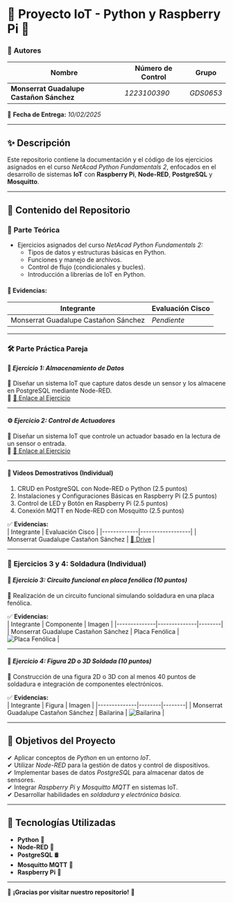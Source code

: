 # 🌸 Proyecto IoT - Python y Raspberry Pi 🌸

### 📌 **Autores**
| Nombre | Número de Control | Grupo |
|--------------|----------------|--------|
| **Monserrat Guadalupe Castañon Sánchez** | *1223100390* | *GDS0653* |

📅 **Fecha de Entrega:** *10/02/2025*

---

## ✨ **Descripción**
Este repositorio contiene la documentación y el código de los ejercicios asignados en el curso *NetAcad Python Fundamentals 2*, enfocados en el desarrollo de sistemas **IoT** con **Raspberry Pi**, **Node-RED**, **PostgreSQL** y **Mosquitto**.

---

## 📂 **Contenido del Repositorio**

### 📖 **Parte Teórica**
- Ejercicios asignados del curso *NetAcad Python Fundamentals 2:*
  - Tipos de datos y estructuras básicas en Python.
  - Funciones y manejo de archivos.
  - Control de flujo (condicionales y bucles).
  - Introducción a librerías de IoT en Python.

#### 📝 **Evidencias:**  
| Integrante | Evaluación Cisco |
|--------------|-----------------|
| Monserrat Guadalupe Castañon Sánchez | *Pendiente* |

---

### 🛠 **Parte Práctica Pareja**

#### 💾 *Ejercicio 1: Almacenamiento de Datos*
📌 Diseñar un sistema IoT que capture datos desde un sensor y los almacene en PostgreSQL mediante Node-RED.  
📎 [🔗 Enlace al Ejercicio](https://drive.google.com/drive/folders/1JnLFcRFwHqVU8haljCm9o4Cvo7aa4LZl?usp=sharing)

---

#### ⚙️ *Ejercicio 2: Control de Actuadores*
📌 Diseñar un sistema IoT que controle un actuador basado en la lectura de un sensor o entrada.  
📎 [🔗 Enlace al Ejercicio](https://drive.google.com/drive/folders/1XJG1QhBlhkNqQYG5Fs0tHn1vsYfZzA_2?usp=sharing)

---

#### 🎥 **Videos Demostrativos (Individual)**
1. CRUD en PostgreSQL con Node-RED o Python (2.5 puntos)  
2. Instalaciones y Configuraciones Básicas en Raspberry Pi (2.5 puntos)  
3. Control de LED y Botón en Raspberry Pi (2.5 puntos)  
4. Conexión MQTT en Node-RED con Mosquitto (2.5 puntos)  

✅ **Evidencias:**  
| Integrante | Evaluación Cisco |
|-------------|------------------|
| Monserrat Guadalupe Castañon Sánchez | [📁 Drive](https://drive.google.com/drive/folders/1vB3tWRWw8eRMSLwjO5PWPB1Z1qMOLKNb?usp=sharing) |

---

### 🔧 **Ejercicios 3 y 4: Soldadura (Individual)**

#### 🔌 *Ejercicio 3: Circuito funcional en placa fenólica (10 puntos)*  
📌 Realización de un circuito funcional simulando soldadura en una placa fenólica.  

✅ **Evidencias:**  
| Integrante | Componente | Imagen |
|--------------|--------------|--------|
| Monserrat Guadalupe Castañon Sánchez | Placa Fenólica | ![Placa Fenólica](https://github.com/user-attachments/assets/ec6b9e9a-03b5-4001-af4c-5e5eeb8fce43) |

---

#### 🌟 *Ejercicio 4: Figura 2D o 3D Soldada (10 puntos)*  
📌 Construcción de una figura 2D o 3D con al menos 40 puntos de soldadura e integración de componentes electrónicos.  

✅ **Evidencias:**  
| Integrante | Figura | Imagen |
|--------------|--------|--------|
| Monserrat Guadalupe Castañon Sánchez | Bailarina | ![Bailarina](https://github.com/user-attachments/assets/9b531730-822b-45ac-a679-d0506dba5f3b) |

---

## 🎯 **Objetivos del Proyecto**

✔ Aplicar conceptos de *Python* en un entorno *IoT*.  
✔ Utilizar *Node-RED* para la gestión de datos y control de dispositivos.  
✔ Implementar bases de datos *PostgreSQL* para almacenar datos de sensores.  
✔ Integrar *Raspberry Pi* y *Mosquitto MQTT* en sistemas IoT.  
✔ Desarrollar habilidades en *soldadura y electrónica básica*.  

---

## 🚀 **Tecnologías Utilizadas**  
- **Python** 🐍  
- **Node-RED** 🔗  
- **PostgreSQL** 🛢  
- **Mosquitto MQTT** 📡  
- **Raspberry Pi** 🍓  

---

🌸 **¡Gracias por visitar nuestro repositorio!** 🌸
